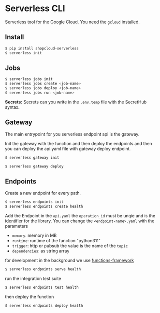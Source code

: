 # Serverless CLI

Serverless tool for the Google Cloud. You need the `gcloud` installed.

## Install

````sh
$ pip install shopcloud-serverless
$ serverless init
````

## Jobs

```sh
$ serverless jobs init
$ serverless jobs create <job-name>
$ serverless jobs deploy <job-name>
$ serverless jobs run <job-name>
```

__Secrets:__
Secrets can you write in the `.env.temp` file with the SecretHub syntax.

## Gateway

The main entrypoint for you serverless endpoint api is the gateway.

Init the gateway with the function and then deploy the endpoints and then you can deploy the api.yaml file with gateway deploy endpoint.

```sh
$ serverless gateway init
```

```sh
$ serverless gateway deploy
```


## Endpoints

Create a new endpoint for every path.

```sh
$ serverless endpoints init
$ serverless endpoints create health
```

Add the Endpoint in the `api.yaml` the `operation_id` must be unqie and is the identifier for the library.
You can change the `<endpoint-name>.yaml` with the parameters
- `memory`: memory in MB
- `runtime`: runtime of the function "python311"
- `trigger`: http or pubsub the value is the name of the `topic`
- `dependencies`: as string array

for development in the background we use [functions-framework](https://github.com/GoogleCloudPlatform/functions-framework-python)

```sh
$ serverless endpoints serve health
```

run the integration test suite

```sh
$ serverless endpoints test health
```

then deploy the function

```sh
$ serverless endpoints deploy health
```
